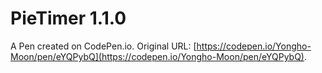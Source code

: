 # PieTimer 1.1.0

A Pen created on CodePen.io. Original URL: [https://codepen.io/Yongho-Moon/pen/eYQPybQ](https://codepen.io/Yongho-Moon/pen/eYQPybQ).

